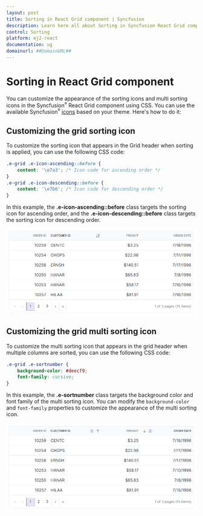 ```yaml
---
layout: post
title: Sorting in React Grid component | Syncfusion
description: Learn here all about Sorting in Syncfusion React Grid component of Syncfusion Essential JS 2 and more.
control: Sorting 
platform: ej2-react
documentation: ug
domainurl: ##DomainURL##
---
```


# Sorting in React Grid component

You can customize the appearance of the sorting icons and multi sorting icons in the Syncfusion<sup style="font-size:70%">&reg;</sup> React Grid component using CSS. You can use the available Syncfusion<sup style="font-size:70%">&reg;</sup> [icons](https://ej2.syncfusion.com/react/documentation/appearance/icons#material) based on your theme. Here's how to do it:

## Customizing the grid sorting icon

To customize the sorting icon that appears in the Grid header when sorting is applied, you can use the following CSS code:

```css
.e-grid .e-icon-ascending::before {
    content: '\e7a3'; /* Icon code for ascending order */
}
.e-grid .e-icon-descending::before {
    content: '\e7b6'; /* Icon code for descending order */
}
```
In this example, the **.e-icon-ascending::before** class targets the sorting icon for ascending order, and the **.e-icon-descending::before** class targets the sorting icon for descending order.

![Grid sorting icon](../images/grid-sorting-icon.png)

## Customizing the grid multi sorting icon

To customize the multi sorting icon that appears in the grid header when multiple columns are sorted, you can use the following CSS code:

```css
.e-grid .e-sortnumber {
    background-color: #deecf9;
    font-family: cursive;
}
```

In this example, the **.e-sortnumber** class targets the background color and font family of the multi sorting icon. You can modify the `background-color` and `font-family` properties to customize the appearance of the multi sorting icon.

![Grid multi sorting icon](../images/grid-multi-sorting-icon.png)